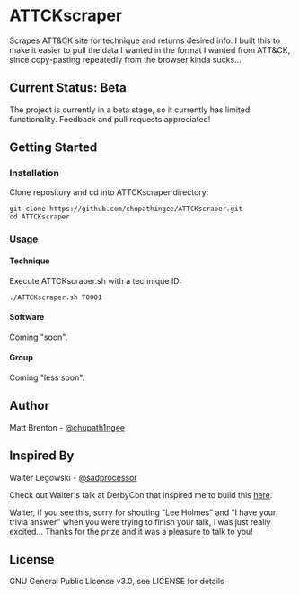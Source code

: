 # ATTCKscraper
Scrapes ATT&CK site for technique and returns desired info. I built this to make it easier to pull the data I wanted in the format I wanted from ATT&CK, since copy-pasting repeatedly from the browser kinda sucks...

## Current Status: Beta
The project is currently in a beta stage, so it currently has limited functionality. Feedback and pull requests appreciated!

## Getting Started

### Installation
Clone repository and cd into ATTCKscraper directory:
```
git clone https://github.com/chupathingee/ATTCKscraper.git
cd ATTCKscraper
```

### Usage

#### Technique
Execute ATTCKscraper.sh with a technique ID:
```
./ATTCKscraper.sh T0001
```

#### Software
Coming "soon".

#### Group
Coming "less soon".

## Author
Matt Brenton - [@chupath1ngee](https://twitter.com/chupath1ngee)

## Inspired By
Walter Legowski - [@sadprocessor](https://twitter.com/sadprocessor)

Check out Walter's talk at DerbyCon that inspired me to build this [here](https://www.youtube.com/watch?v=O40nIk3EIYI).

Walter, if you see this, sorry for shouting "Lee Holmes" and "I have your trivia answer" when you were trying to finish your talk, I was just really excited... Thanks for the prize and it was a pleasure to talk to you!

## License
GNU General Public License v3.0, see LICENSE for details
